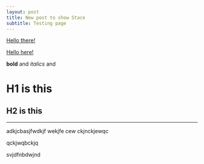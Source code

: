 ```yaml
---
layout: post
title: New post to show Stace
subtitle: Testing page
---
```


<script>
window.dataLayer = window.dataLayer || [];
window.dataLayer.push({
 'event': 'foo'
 });
</script>

[Hello there!](https://www.mend.io/resources/blog/ci-cd-and-the-promise-of-agile-transformation/)

<a href="https://www.mend.io/resources/blog/ci-cd-and-the-promise-of-agile-transformation/" id="peepee">Hello here!</a>


**bold** and *italics* and 

# H1 is this

## H2 is this

---

adkjcbasjfwdkjf wekjfe 
cew ckjnckjewqc

qckjwqbckjq

svjdfnbdwjnd
 
 
 